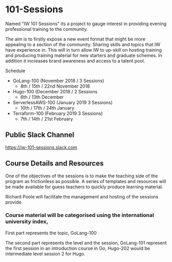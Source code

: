 # 101-Sessions

Named "IW 101 Sessions" its a project to gauge interest in providing evening professional training to the community.

The aim is to firstly expose a new event format that might be more appealing to a section of the community. Sharing skills and topics that IW have experience in. This will in turn allow IW to up-skill on hosting training and producing training material for new starters and graduate schemes. In addition it increases brand awareness and access to a talent pool.

Schedule

* GoLang-100 (November 2018 / 3 Sessions)
  * 8th / 15th / 22nd November 2018
* Hugo-100 (December 2018 / 2 Sessions
  * 6th / 13th December
* ServerlessAWS-100 (January 2019 3 Sessions)
  * 10th / 17th / 24th January
* Terraform-100 (February 2019 3 Sessions)
  * 7th / 14th / 21st February

## Public Slack Channel

https://iw-101-sessions.slack.com

## Course Details and Resources

One of the objectives of the sessions is to make the teaching side of the program as frictionless as possible. A series of templates and resources will be made available for guess teachers to quickly produce learning material.

Richard Poole will facilitate the management and hosting of the sessions provide.

### Course material will be categorised using the international university index,

First part represents the topic, GoLang-100

The second part represents the level and the session, GoLang-101 represent the first session in an introduction course in Go, Hugo-202 would be intermediate level session 2 for Hugo.

